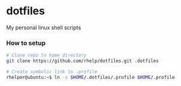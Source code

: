 # dotfiles
My personal linux shell scripts

### How to setup
```sh
# Clone repo to home directory
git clone https://github.com/rhelp/dotfiles.git .dotfiles

# Create symbolic link to .profile
rhelper@ubuntu:~$ ln -s $HOME/.dotfiles/.profile $HOME/.profile
```
